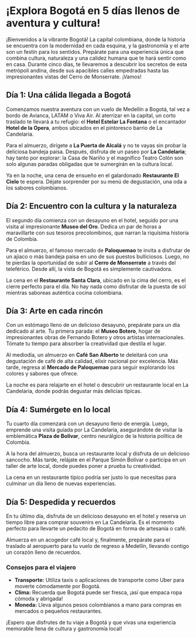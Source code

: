 # ¡Explora Bogotá en 5 días llenos de aventura y cultura!

¡Bienvenidos a la vibrante Bogotá! La capital colombiana, donde la historia se encuentra con la modernidad en cada esquina, y la gastronomía y el arte son un festín para los sentidos. Prepárate para una experiencia única que combina cultura, naturaleza y una calidez humana que te hará sentir como en casa. Durante cinco días, te llevaremos a descubrir los secretos de esta metrópoli andina, desde sus apacibles calles empedradas hasta las impresionantes vistas del Cerro de Monserrate. ¡Vamos!

## Día 1: Una cálida llegada a Bogotá

Comenzamos nuestra aventura con un vuelo de Medellín a Bogotá, tal vez a bordo de Avianca, LATAM o Viva Air. Al aterrizar en la capital, un corto traslado te llevará a tu refugio: el **Hotel Estelar La Fontana** o el encantador **Hotel de la Opera**, ambos ubicados en el pintoresco barrio de La Candelaria.

Para el almuerzo, dirígete a **La Puerta de Alcalá** y no te vayas sin probar la deliciosa bandeja paisa. Después, disfruta de un paseo por **La Candelaria**; hay tanto por explorar: la Casa de Nariño y el magnífico Teatro Colón son solo algunas paradas obligadas que te sumergirán en la cultura local.

Ya en la noche, una cena de ensueño en el galardonado **Restaurante El Cielo** te espera. Déjate sorprender por su menú de degustación, una oda a los sabores colombianos.

## Día 2: Encuentro con la cultura y la naturaleza

El segundo día comienza con un desayuno en el hotel, seguido por una visita al impresionante **Museo del Oro**. Dedica un par de horas a maravillarte con sus tesoros precolombinos, que narran la riquísima historia de Colombia.

Para el almuerzo, el famoso mercado de **Paloquemao** te invita a disfrutar de un ajiaco o más bandeja paisa en uno de sus puestos bulliciosos. Luego, no te pierdas la oportunidad de subir al **Cerro de Monserrate** a través del teleférico. Desde allí, la vista de Bogotá es simplemente cautivadora.

La cena en el **Restaurante Santa Clara**, ubicado en la cima del cerro, es el cierre perfecto para el día. No hay nada como disfrutar de la puesta de sol mientras saboreas auténtica cocina colombiana.

## Día 3: Arte en cada rincón

Con un estómago lleno de un delicioso desayuno, prepárate para un día dedicado al arte. Tu primera parada: el **Museo Botero**, hogar de impresionantes obras de Fernando Botero y otros artistas internacionales. Tómate tu tiempo para absorber la creatividad que destila el lugar.

Al mediodía, un almuerzo en **Café San Alberto** te deleitará con una degustación de café de alta calidad, elixir nacional por excelencia. Más tarde, regresa al **Mercado de Paloquemao** para seguir explorando los colores y sabores que ofrece.

La noche es para relajarte en el hotel o descubrir un restaurante local en La Candelaria, donde podrás degustar más delicias típicas.

## Día 4: Sumérgete en lo local

Tu cuarto día comenzará con un desayuno lleno de energía. Luego, emprende una visita guiada por La Candelaria, asegurándote de visitar la emblemática **Plaza de Bolívar**, centro neurálgico de la historia política de Colombia.

A la hora del almuerzo, busca un restaurante local y disfruta de un delicioso sancocho. Más tarde, relájate en el Parque Simón Bolívar o participa en un taller de arte local, donde puedes poner a prueba tu creatividad.

La cena en un restaurante típico podría ser justo lo que necesitas para culminar un día lleno de nuevas experiencias.

## Día 5: Despedida y recuerdos

En tu último día, disfruta de un delicioso desayuno en el hotel y reserva un tiempo libre para comprar souvenirs en La Candelaria. Es el momento perfecto para llevarte un pedacito de Bogotá en forma de artesanía o café.

Almuerza en un acogedor café local y, finalmente, prepárate para el traslado al aeropuerto para tu vuelo de regreso a Medellín, llevando contigo un corazón lleno de recuerdos.

### Consejos para el viajero

- **Transporte:** Utiliza taxis o aplicaciones de transporte como Uber para moverte cómodamente por Bogotá.
- **Clima:** Recuerda que Bogotá puede ser fresca, ¡así que empaca ropa cómoda y abrigada!
- **Moneda:** Lleva algunos pesos colombianos a mano para compras en mercados o pequeños restaurantes.

¡Espero que disfrutes de tu viaje a Bogotá y que vivas una experiencia memorable llena de cultura y gastronomía local!